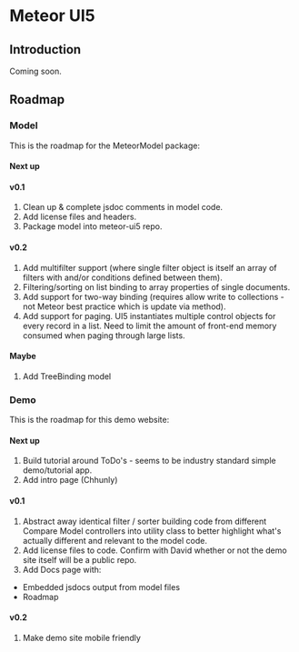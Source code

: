 # Meteor UI5

## Introduction

Coming soon.

## Roadmap

### Model

This is the roadmap for the MeteorModel package:

#### Next up


#### v0.1

1. Clean up & complete jsdoc comments in model code.
1. Add license files and headers.
1. Package model into meteor-ui5 repo.

#### v0.2

1. Add multifilter support (where single filter object is itself an array of filters with and/or conditions defined between them).
1. Filtering/sorting on list binding to array properties of single documents.
1. Add support for two-way binding (requires allow write to collections - not Meteor best practice which is update via method).
1. Add support for paging.  UI5 instantiates multiple control objects for every record in a list.  Need to limit the amount of front-end memory consumed when paging through large lists.

#### Maybe

1. Add TreeBinding model 

### Demo

This is the roadmap for this demo website:

#### Next up

1. Build tutorial around ToDo's - seems to be industry standard simple demo/tutorial app.
1. Add intro page (Chhunly)

#### v0.1

1. Abstract away identical filter / sorter building code from different Compare Model controllers into utility class to better highlight what's actually different and relevant to the model code.
1. Add license files to code. Confirm with David whether or not the demo site itself will be a public repo.
1. Add Docs page with:
  * Embedded jsdocs output from model files
  * Roadmap

#### v0.2

1. Make demo site mobile friendly
